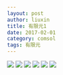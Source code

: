 ```yaml
---
layout: post
author: liuxin
title: 有限元1
date: 2017-02-01
category: comsol
tags: 有限元
---
```


![][image-1]
![][image-2]
![][image-3]
![][image-4]
![][image-5]
![][image-6]

[image-1]:	https://cdn-images-1.medium.com/max/800/1*CNuzxZroRTvVUJPjIfUTkg.png
[image-2]:	https://cdn-images-1.medium.com/max/800/1*uDz8iS_PX_FdE78TzvuHXQ.png
[image-3]:	https://cdn-images-1.medium.com/max/800/1*fgJ7tyw9bjzrCG0wZ9YVYw.png
[image-4]:	https://cdn-images-1.medium.com/max/800/1*amXlWzZ7GJKHmOeviWJyVw.png
[image-5]:	https://cdn-images-1.medium.com/max/800/1*Z1QSymRV5shWfI7In8Fv1A.png
[image-6]:	https://cdn-images-1.medium.com/max/800/1*bUurBEYH34KDok81Hq5hkA.png